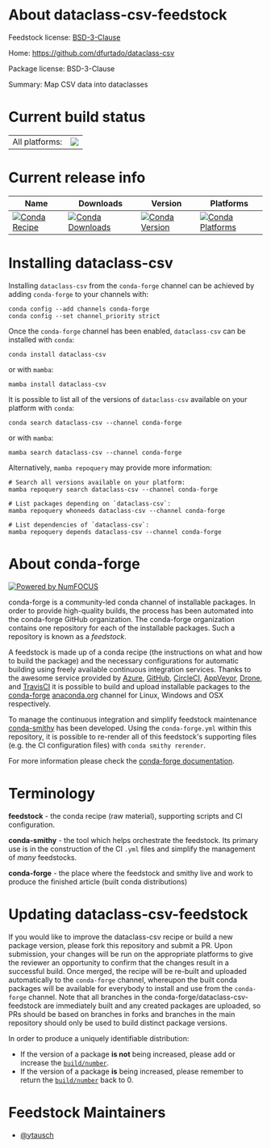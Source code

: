About dataclass-csv-feedstock
=============================

Feedstock license: [BSD-3-Clause](https://github.com/conda-forge/dataclass-csv-feedstock/blob/main/LICENSE.txt)

Home: https://github.com/dfurtado/dataclass-csv

Package license: BSD-3-Clause

Summary: Map CSV data into dataclasses

Current build status
====================


<table><tr><td>All platforms:</td>
    <td>
      <a href="https://dev.azure.com/conda-forge/feedstock-builds/_build/latest?definitionId=22924&branchName=main">
        <img src="https://dev.azure.com/conda-forge/feedstock-builds/_apis/build/status/dataclass-csv-feedstock?branchName=main">
      </a>
    </td>
  </tr>
</table>

Current release info
====================

| Name | Downloads | Version | Platforms |
| --- | --- | --- | --- |
| [![Conda Recipe](https://img.shields.io/badge/recipe-dataclass--csv-green.svg)](https://anaconda.org/conda-forge/dataclass-csv) | [![Conda Downloads](https://img.shields.io/conda/dn/conda-forge/dataclass-csv.svg)](https://anaconda.org/conda-forge/dataclass-csv) | [![Conda Version](https://img.shields.io/conda/vn/conda-forge/dataclass-csv.svg)](https://anaconda.org/conda-forge/dataclass-csv) | [![Conda Platforms](https://img.shields.io/conda/pn/conda-forge/dataclass-csv.svg)](https://anaconda.org/conda-forge/dataclass-csv) |

Installing dataclass-csv
========================

Installing `dataclass-csv` from the `conda-forge` channel can be achieved by adding `conda-forge` to your channels with:

```
conda config --add channels conda-forge
conda config --set channel_priority strict
```

Once the `conda-forge` channel has been enabled, `dataclass-csv` can be installed with `conda`:

```
conda install dataclass-csv
```

or with `mamba`:

```
mamba install dataclass-csv
```

It is possible to list all of the versions of `dataclass-csv` available on your platform with `conda`:

```
conda search dataclass-csv --channel conda-forge
```

or with `mamba`:

```
mamba search dataclass-csv --channel conda-forge
```

Alternatively, `mamba repoquery` may provide more information:

```
# Search all versions available on your platform:
mamba repoquery search dataclass-csv --channel conda-forge

# List packages depending on `dataclass-csv`:
mamba repoquery whoneeds dataclass-csv --channel conda-forge

# List dependencies of `dataclass-csv`:
mamba repoquery depends dataclass-csv --channel conda-forge
```


About conda-forge
=================

[![Powered by
NumFOCUS](https://img.shields.io/badge/powered%20by-NumFOCUS-orange.svg?style=flat&colorA=E1523D&colorB=007D8A)](https://numfocus.org)

conda-forge is a community-led conda channel of installable packages.
In order to provide high-quality builds, the process has been automated into the
conda-forge GitHub organization. The conda-forge organization contains one repository
for each of the installable packages. Such a repository is known as a *feedstock*.

A feedstock is made up of a conda recipe (the instructions on what and how to build
the package) and the necessary configurations for automatic building using freely
available continuous integration services. Thanks to the awesome service provided by
[Azure](https://azure.microsoft.com/en-us/services/devops/), [GitHub](https://github.com/),
[CircleCI](https://circleci.com/), [AppVeyor](https://www.appveyor.com/),
[Drone](https://cloud.drone.io/welcome), and [TravisCI](https://travis-ci.com/)
it is possible to build and upload installable packages to the
[conda-forge](https://anaconda.org/conda-forge) [anaconda.org](https://anaconda.org/)
channel for Linux, Windows and OSX respectively.

To manage the continuous integration and simplify feedstock maintenance
[conda-smithy](https://github.com/conda-forge/conda-smithy) has been developed.
Using the ``conda-forge.yml`` within this repository, it is possible to re-render all of
this feedstock's supporting files (e.g. the CI configuration files) with ``conda smithy rerender``.

For more information please check the [conda-forge documentation](https://conda-forge.org/docs/).

Terminology
===========

**feedstock** - the conda recipe (raw material), supporting scripts and CI configuration.

**conda-smithy** - the tool which helps orchestrate the feedstock.
                   Its primary use is in the construction of the CI ``.yml`` files
                   and simplify the management of *many* feedstocks.

**conda-forge** - the place where the feedstock and smithy live and work to
                  produce the finished article (built conda distributions)


Updating dataclass-csv-feedstock
================================

If you would like to improve the dataclass-csv recipe or build a new
package version, please fork this repository and submit a PR. Upon submission,
your changes will be run on the appropriate platforms to give the reviewer an
opportunity to confirm that the changes result in a successful build. Once
merged, the recipe will be re-built and uploaded automatically to the
`conda-forge` channel, whereupon the built conda packages will be available for
everybody to install and use from the `conda-forge` channel.
Note that all branches in the conda-forge/dataclass-csv-feedstock are
immediately built and any created packages are uploaded, so PRs should be based
on branches in forks and branches in the main repository should only be used to
build distinct package versions.

In order to produce a uniquely identifiable distribution:
 * If the version of a package **is not** being increased, please add or increase
   the [``build/number``](https://docs.conda.io/projects/conda-build/en/latest/resources/define-metadata.html#build-number-and-string).
 * If the version of a package **is** being increased, please remember to return
   the [``build/number``](https://docs.conda.io/projects/conda-build/en/latest/resources/define-metadata.html#build-number-and-string)
   back to 0.

Feedstock Maintainers
=====================

* [@ytausch](https://github.com/ytausch/)

